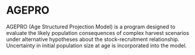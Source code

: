 # AGEPRO

AGEPRO (Age Structured Projection Model) is a program designed to evaluate the likely 
population consequences of complex harvest scenarios under alternative hypotheses 
about the stock-recruitment relationship. Uncertainty in initial population size 
at age is incorporated into the model.